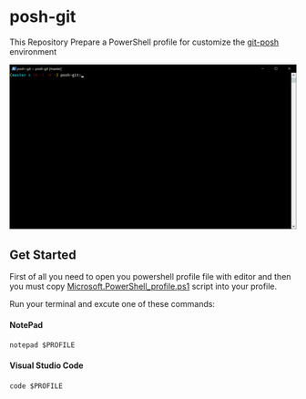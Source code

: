 # posh-git

This Repository Prepare a PowerShell profile for customize the [git-posh][1] environment 


![Demo](https://raw.githubusercontent.com/devSoheilAlizadeh/posh-git/master/demo.png)


## Get Started 

First of all you need to open you powershell profile file with editor and then you must copy  [Microsoft.PowerShell_profile.ps1][2] script into your profile.

Run your terminal and excute one of these commands:

#### NotePad
```
notepad $PROFILE
```

#### Visual Studio Code
```
code $PROFILE
```

[1]:https://github.com/dahlbyk/posh-git
[2]:https://github.com/devSoheilAlizadeh/posh-git/blob/master/Microsoft.PowerShell_profile.ps1